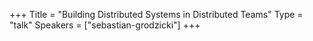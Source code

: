 +++
Title = "Building Distributed Systems in Distributed Teams"
Type = "talk"
Speakers = ["sebastian-grodzicki"]
+++

